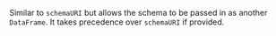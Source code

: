 Similar to `schemaURI` but allows the schema to be passed in as another `DataFrame`. It takes precedence over `schemaURI` if provided.